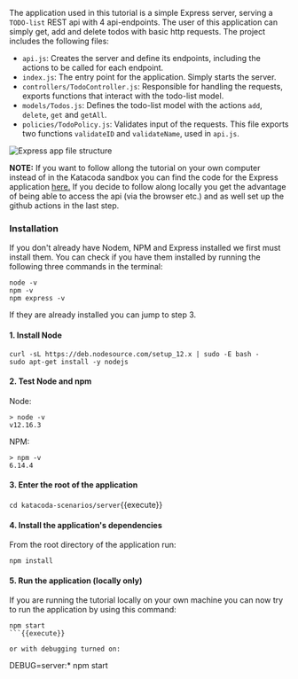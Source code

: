 The application used in this tutorial is a simple Express server, serving a `TODO-list` REST api with 4 api-endpoints.
The user of this application can simply get, add and delete todos with basic http requests.
The project includes the following files:

- `api.js`: Creates the server and define its endpoints, including the actions to be called for each endpoint.
- `index.js`: The entry point for the application. Simply starts the server.
- `controllers/TodoController.js`: Responsible for handling the requests, exports functions that interact with the todo-list model.
- `models/Todos.js`: Defines the todo-list model with the actions `add`, `delete`, `get` and `getAll`.
- `policies/TodoPolicy.js`: Validates input of the requests. This file exports two functions `validateID` and `validateName`, used in `api.js`.

![Express app file structure](https://github.com/nwessman/katacoda-scenarios/blob/main/CI/assets/express-app-structure.JPG?raw=true)

**NOTE:** If you want to follow allong the tutorial on your own computer instead of in the Katacoda sandbox you can find the code for the Express application [here.](https://github.com/nwessman/katacoda-scenarios/tree/express-app) If you decide to follow along locally you get the advantage of being able to access the api (via the browser etc.) and as well set up the github actions in the last step.

### Installation
If you don't already have Nodem, NPM and Express installed we first must install them. You can check if you have them installed by running the following three commands in the terminal:
```
node -v
npm -v
npm express -v
```
If they are already installed you can jump to step 3.

#### 1. Install Node
```
curl -sL https://deb.nodesource.com/setup_12.x | sudo -E bash -
sudo apt-get install -y nodejs
```
#### 2. Test Node and npm
Node:
``` 
> node -v
v12.16.3
``` 
NPM:
```
> npm -v
6.14.4
```

#### 3. Enter the root of the application

`cd katacoda-scenarios/server`{{execute}}

#### 4. Install the application's dependencies

From the root directory of the application run:
```
npm install
```

#### 5. Run the application (locally only)

If you are running the tutorial locally on your own machine you can now try to run the application by using this command:

```
npm start
```{{execute}}

or with debugging turned on:

```
DEBUG=server:* npm start
```{{execute}}